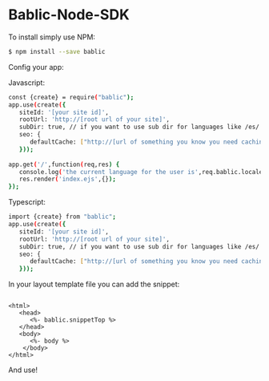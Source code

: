 # Bablic-Node-SDK

To install simply use NPM:
```sh
$ npm install --save bablic
```

Config your app:

Javascript:
```sh
const {create} = require("bablic");
app.use(create({
   siteId: '[your site id]',
   rootUrl: 'http://[root url of your site]',
   subDir: true, // if you want to use sub dir for languages like /es/ /fr/
   seo: {
      defaultCache: ["http://[url of something you know you need caching to"]
   }));
   
app.get('/',function(req,res) { 
   console.log('the current language for the user is',req.bablic.locale);
   res.render('index.ejs',{});
});

```

Typescript:
```sh
import {create} from "bablic";
app.use(create({
   siteId: '[your site id]',
   rootUrl: 'http://[root url of your site]',
   subDir: true, // if you want to use sub dir for languages like /es/ /fr/
   seo: {
      defaultCache: ["http://[url of something you know you need caching to"]
   }));
```

In your layout template file you can add the snippet:

```

<html>
   <head>
      <%- bablic.snippetTop %>
   </head>
   <body>
      <%- body %>
    </body>
</html>

```
And use!
